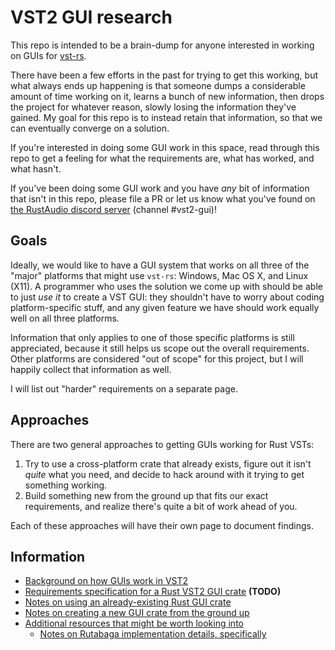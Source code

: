 # VST2 GUI research

This repo is intended to be a brain-dump for anyone interested in working on GUIs for [vst-rs](https://github.com/RustAudio/vst-rs).

There have been a few efforts in the past for trying to get this working, but what always ends up happening is that someone dumps a considerable amount of time working on it, learns a bunch of new information, then drops the project for whatever reason, slowly losing the information they've gained. My goal for this repo is to instead retain that information, so that we can eventually converge on a solution.

If you're interested in doing some GUI work in this space, read through this repo to get a feeling for what the requirements are, what has worked, and what hasn't.

If you've been doing some GUI work and you have *any* bit of information that isn't in this repo, please file a PR or let us know what you've found on [the RustAudio discord server](https://discord.gg/QPdhk2u) (channel #vst2-gui)!

## Goals

Ideally, we would like to have a GUI system that works on all three of the "major" platforms that might use `vst-rs`: Windows, Mac OS X, and Linux (X11). A programmer who uses the solution we come up with should be able to just *use it* to create a VST GUI: they shouldn't have to worry about coding platform-specific stuff, and any given feature we have should work equally well on all three platforms.

Information that only applies to one of those specific platforms is still appreciated, because it still helps us scope out the overall requirements. Other platforms are considered "out of scope" for this project, but I will happily collect that information as well.

I will list out "harder" requirements on a separate page.

## Approaches

There are two general approaches to getting GUIs working for Rust VSTs:

 1. Try to use a cross-platform crate that already exists, figure out it isn't *quite* what you need, and decide to hack around with it trying to get something working.
 2. Build something new from the ground up that fits our exact requirements, and realize there's quite a bit of work ahead of you.

Each of these approaches will have their own page to document findings.

## Information

 - [Background on how GUIs work in VST2](./vst2-gui-background.md)
 - [Requirements specification for a Rust VST2 GUI crate](./vst2-gui-requirements.md) **(TODO)**
 - [Notes on using an already-existing Rust GUI crate](./already-existing-crates.md)
 - [Notes on creating a new GUI crate from the ground up](./gui-from-scratch.md)
 - [Additional resources that might be worth looking into](./additional-resources.md)
    - [Notes on Rutabaga implementation details, specifically](./rutabaga-notes.md)
